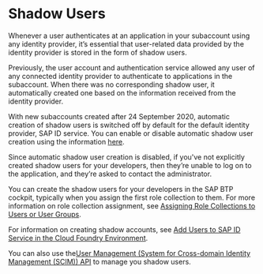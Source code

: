 <!-- loioa0f5fe580ed846ca95f8601678509add -->

# Shadow Users

Whenever a user authenticates at an application in your subaccount using any identity provider, it’s essential that user-related data provided by the identity provider is stored in the form of shadow users.

Previously, the user account and authentication service allowed any user of any connected identity provider to authenticate to applications in the subaccount. When there was no corresponding shadow user, it automatically created one based on the information received from the identity provider.

With new subaccounts created after 24 September 2020, automatic creation of shadow users is switched off by default for the default identity provider, SAP ID service. You can enable or disable automatic shadow user creation using the information [here](https://help.sap.com/viewer/65de2977205c403bbc107264b8eccf4b/Cloud/en-US/d8525671e8b14147b96ef497e1e1af80.html).

Since automatic shadow user creation is disabled, if you've not explicitly created shadow users for your developers, then they’re unable to log on to the application, and they’re asked to contact the administrator.

You can create the shadow users for your developers in the SAP BTP cockpit, typically when you assign the first role collection to them. For more information on role collection assignment, see [Assigning Role Collections to Users or User Groups](https://help.sap.com/viewer/65de2977205c403bbc107264b8eccf4b/Cloud/en-US/31532c77bd61421e9d40d100fd75ef52.html).

For information on creating shadow accounts, see [Add Users to SAP ID Service in the Cloud Foundry Environment](https://help.sap.com/viewer/65de2977205c403bbc107264b8eccf4b/Cloud/en-US/760ab77e5afd4c15ae70ec7ff59e02ef.html).

You can also use the[User Management \(System for Cross-domain Identity Management \(SCIM\)\) API](https://api.sap.com/api/PlatformAPI/resource) to manage you shadow users.

